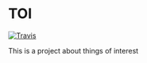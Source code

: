 # TOI

[![Travis](https://travis-ci.com/rosenbjerg/TOI.svg?token=xXddnDw8oTYEBdxTvHqF&branch=production)](https://github.com/rosenbjerg/TOI)

This is a project about things of interest
